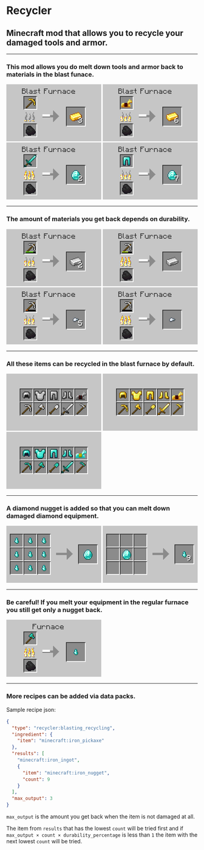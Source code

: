 # Recycler

## Minecraft mod that allows you to recycle your damaged tools and armor.

---

### This mod allows you do melt down tools and armor back to materials in the blast funace.

![img](docs/img/blast-pickaxe.png)
![img](docs/img/blast-horse-armor.png)
![img](docs/img/blast-sword.png)
![img](docs/img/blast-leggings.png)

---

### The amount of materials you get back depends on durability.

![img](docs/img/blast-damaged-1.png)
![img](docs/img/blast-damaged-2.png)
![img](docs/img/blast-damaged-3.png)
![img](docs/img/blast-damaged-4.png)

---

### All these items can be recycled in the blast furnace by default.

![img](docs/img/items-iron.png)
![img](docs/img/items-gold.png)
![img](docs/img/items-diamond.png)

---

### A diamond nugget is added so that you can melt down damaged diamond equipment.

![img](docs/img/craft-diamond.png)
![img](docs/img/craft-diamond-nuggets.png)

---

### Be careful! If you melt your equipment in the regular furnace you still get only a nugget back.

![img](docs/img/smelt-axe.png)

---

### More recipes can be added via data packs.

Sample recipe json:

```json
{
  "type": "recycler:blasting_recycling",
  "ingredient": {
    "item": "minecraft:iron_pickaxe"
  },
  "results": [
    "minecraft:iron_ingot",
    {
      "item": "minecraft:iron_nugget",
      "count": 9
    }
  ],
  "max_output": 3
}

```

`max_output` is the amount you get back when the item is not damaged at all.

The item from `results` that has the lowest `count` will be tried first and if `max_output × count × durability_percentage` is less than `1` the item with the next lowest `count` will be tried.
